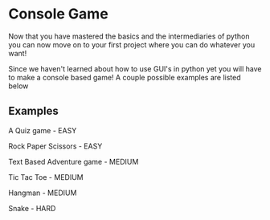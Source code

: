 # Console Game

Now that you have mastered the basics and the intermediaries of python you can now move on to your first project where you can do whatever you want!

Since we haven't learned about how to use GUI's in python yet you will have to make a console based game! A couple possible examples are listed below

## Examples

A Quiz game - EASY

Rock Paper Scissors - EASY

Text Based Adventure game - MEDIUM

Tic Tac Toe - MEDIUM

Hangman - MEDIUM

Snake - HARD
